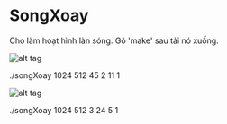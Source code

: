 # SongXoay
Cho làm hoạt hình làn sóng. Gõ 'make' sau tải nó xuống. 

![alt tag](SongXoay_0000.png)

./songXoay 1024 512 45 2 11 1

![alt tag](SongXoay_0022.png)

./songXoay 1024 512 3 24 5 1
